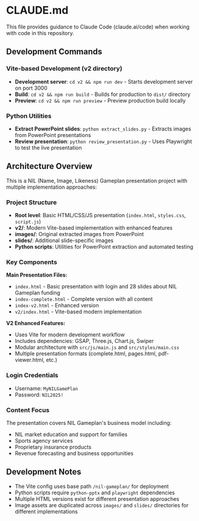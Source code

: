 # CLAUDE.md

This file provides guidance to Claude Code (claude.ai/code) when working with code in this repository.

## Development Commands

### Vite-based Development (v2 directory)
- **Development server**: `cd v2 && npm run dev` - Starts development server on port 3000
- **Build**: `cd v2 && npm run build` - Builds for production to `dist/` directory  
- **Preview**: `cd v2 && npm run preview` - Preview production build locally

### Python Utilities
- **Extract PowerPoint slides**: `python extract_slides.py` - Extracts images from PowerPoint presentations
- **Review presentation**: `python review_presentation.py` - Uses Playwright to test the live presentation

## Architecture Overview

This is a NIL (Name, Image, Likeness) Gameplan presentation project with multiple implementation approaches:

### Project Structure
- **Root level**: Basic HTML/CSS/JS presentation (`index.html`, `styles.css`, `script.js`)
- **v2/**: Modern Vite-based implementation with enhanced features
- **images/**: Original extracted images from PowerPoint
- **slides/**: Additional slide-specific images
- **Python scripts**: Utilities for PowerPoint extraction and automated testing

### Key Components

**Main Presentation Files:**
- `index.html` - Basic presentation with login and 28 slides about NIL Gameplan funding
- `index-complete.html` - Complete version with all content
- `index-v2.html` - Enhanced version
- `v2/index.html` - Vite-based modern implementation

**V2 Enhanced Features:**
- Uses Vite for modern development workflow
- Includes dependencies: GSAP, Three.js, Chart.js, Swiper
- Modular architecture with `src/js/main.js` and `src/styles/main.css`
- Multiple presentation formats (complete.html, pages.html, pdf-viewer.html, etc.)

### Login Credentials
- Username: `MyNILGamePlan`
- Password: `NIL2025!`

### Content Focus
The presentation covers NIL Gameplan's business model including:
- NIL market education and support for families
- Sports agency services
- Proprietary insurance products
- Revenue forecasting and business opportunities

## Development Notes

- The Vite config uses base path `/nil-gameplan/` for deployment
- Python scripts require `python-pptx` and `playwright` dependencies
- Multiple HTML versions exist for different presentation approaches
- Image assets are duplicated across `images/` and `slides/` directories for different implementations